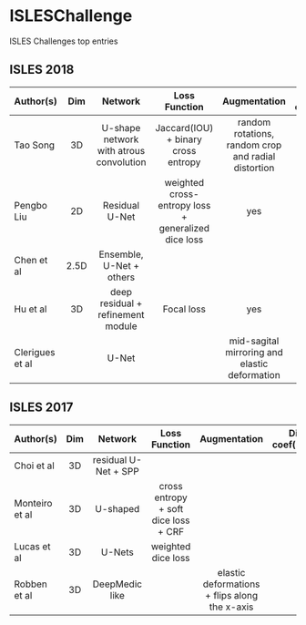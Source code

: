 # ISLESChallenge
ISLES Challenges top entries

## ISLES 2018

| Author(s)    | Dim            | Network        | Loss Function | Augmentation | Dice coef(%)|
| :---         |     :---:      |    :---:      |     :---:      |     :---:    |        ---: |
| Tao Song  | 3D    |  U-shape network with atrous convolution   |Jaccard(IOU) + binary cross  entropy |random rotations, random crop and radial distortion|55.86|
| Pengbo Liu    | 2D       | Residual U-Net      | weighted cross-entropy loss + generalized dice loss | yes| 55.23|
| Chen et al|2.5D | Ensemble,  U-Net + others| | | | 
| Hu et al| 3D | deep residual + refinement module| Focal loss|yes | 52.26| 
| Clerigues et al|  | U-Net| | mid-sagital mirroring and elastic deformation| | 


## ISLES 2017

| Author(s)    | Dim            | Network        | Loss Function | Augmentation | Dice coef(%)|
| :---         |     :---:      |    :---:      |     :---:      |     :---:    |        ---: |
| Choi et al | 3D| residual U-Net + SPP |  | | 31|
|Monteiro et al | 3D| U-shaped | cross entropy + soft dice loss + CRF | | 30|
|Lucas et al | 3D| U-Nets | weighted dice loss  | | 29|
|Robben et al | 3D| DeepMedic like |  | elastic deformations + flips along the x-axis| 27|
